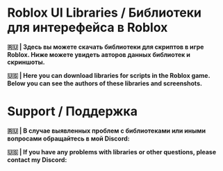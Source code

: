 # Roblox UI Libraries / Библиотеки для интерефейса в Roblox
**🇷🇺 | Здесь вы можете скачать библиотеки для скриптов в игре Roblox. Ниже можете увидеть авторов данных библиотек и скриншоты.**

**🇺🇸 | Here you can download libraries for scripts in the Roblox game. Below you can see the authors of these libraries and screenshots.**

# Support / Поддержка #
**🇷🇺 | В случае выявленных проблем с библиотеками или иными вопросами обращайтесь в мой Discord:**

**🇺🇸 | If you have any problems with libraries or other questions, please contact my Discord:**


